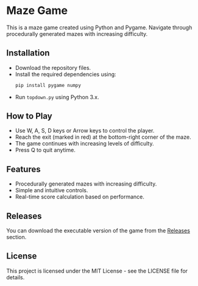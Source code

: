 # Maze Game

This is a maze game created using Python and Pygame. Navigate through procedurally generated mazes with increasing difficulty.

## Installation

- Download the repository files.
- Install the required dependencies using:
    ```bash
    pip install pygame numpy
    ```
- Run `topdown.py` using Python 3.x.

## How to Play

- Use W, A, S, D keys or Arrow keys to control the player.
- Reach the exit (marked in red) at the bottom-right corner of the maze.
- The game continues with increasing levels of difficulty.
- Press Q to quit anytime.

## Features

- Procedurally generated mazes with increasing difficulty.
- Simple and intuitive controls.
- Real-time score calculation based on performance.

## Releases

You can download the executable version of the game from the [Releases](https://github.com/SkyCreates/Maze-Game/releases/](https://github.com/SkyCreates/MazeGame/releases/tag/v1.0)) section.

## License

This project is licensed under the MIT License - see the LICENSE file for details.

